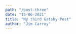 ```yaml
---
path: "/post-three"
date: "15-06-2021"
title: "My third Gatsby Post"
author: "Jim Carrey"
---
```



